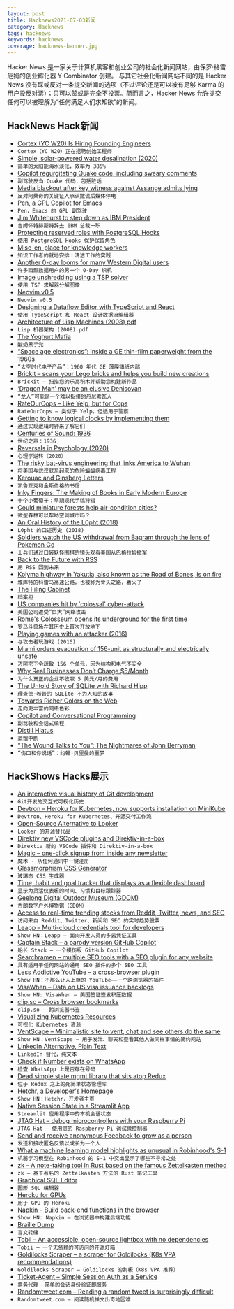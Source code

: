 ```yaml
---
layout: post
title: Hacknews2021-07-03新闻
category: Hacknews
tags: hacknews
keywords: hacknews
coverage: hacknews-banner.jpg
---
```


Hacker News 是一家关于计算机黑客和创业公司的社会化新闻网站，由保罗·格雷厄姆的创业孵化器 Y Combinator 创建。
与其它社会化新闻网站不同的是 Hacker News 没有踩或反对一条提交新闻的选项（不过评论还是可以被有足够 Karma 的用户投反对票）；只可以赞或是完全不投票。简而言之，Hacker News 允许提交任何可以被理解为“任何满足人们求知欲”的新闻。

## HackNews Hack新闻


- [Cortex (YC W20) Is Hiring Founding Engineers](https://www.workatastartup.com/jobs/29595)
- `Cortex（YC W20）正在招聘创始工程师`
- [Simple, solar-powered water desalination (2020)](https://news.mit.edu/2020/passive-solar-powered-water-desalination-0207)
- `简单的太阳能海水淡化，效率为 385%`
- [Copilot regurgitating Quake code, including sweary comments](https://twitter.com/mitsuhiko/status/1410886329924194309)
- `副驾驶反刍 Quake 代码，包括脏话`
- [Media blackout after key witness against Assange admits lying](https://www.medialens.org/2021/a-remarkable-silence-media-blackout-after-key-witness-against-assange-admits-lying/)
- `反对阿桑奇的关键证人承认撒谎后媒体停电`
- [Pen, a GPL Copilot for Emacs](https://github.com/semiosis/pen.el/)
- `Pen，Emacs 的 GPL 副驾驶`
- [Jim Whitehurst to step down as IBM President](https://newsroom.ibm.com/IBM-Leadership-Changes)
- `吉姆怀特赫斯特辞去 IBM 总裁一职`
- [Protecting reserved roles with PostgreSQL Hooks](https://supabase.io/blog/2021/07/01/roles-postgres-hooks)
- `使用 PostgreSQL Hooks 保护保留角色`
- [Mise-en-place for knowledge workers](https://fortelabs.co/blog/mise-en-place-for-knowledge-workers/)
- `知识工作者的就地安排：清洁工作的实践`
- [Another 0-day looms for many Western Digital users](https://krebsonsecurity.com/2021/07/another-0-day-looms-for-many-western-digital-users/)
- `许多西部数据用户的另一个 0-Day 织机`
- [Image unshredding using a TSP solver](https://github.com/robinhouston/image-unshredding)
- `使用 TSP 求解器分解图像`
- [Neovim v0.5](https://github.com/neovim/neovim/releases/tag/v0.5.0)
- `Neovim v0.5`
- [Designing a Dataflow Editor with TypeScript and React](https://research.protocol.ai/blog/2021/designing-a-dataflow-editor-with-typescript-and-react/)
- `使用 TypeScript 和 React 设计数据流编辑器`
- [Architecture of Lisp Machines (2008) pdf](http://www.cs.utah.edu/~mflatt/past-courses/cs6510/public_html/lispm.pdf)
- `Lisp 机器架构 (2008) pdf`
- [The Yoghurt Mafia](https://www.rnz.co.nz/programmes/in-depth-special-projects/story/2018800662/the-yoghurt-mafia)
- `酸奶黑手党`
- [“Space age electronics”: Inside a GE thin-film paperweight from the 1960s](https://www.righto.com/2021/07/space-age-electronics-inside-ge-thin.html)
- `“太空时代电子产品”：1960 年代 GE 薄膜镇纸内部`
- [Brickit – scans your Lego bricks and helps you build new creations](https://twitter.com/AlexanderNL/status/1410253599502962692)
- `Brickit – 扫描您的乐高积木并帮助您构建新作品`
- [‘Dragon Man’ may be an elusive Denisovan](https://science.sciencemag.org/content/373/6550/11)
- `“龙人”可能是一个难以捉摸的丹尼索瓦人`
- [RateOurCops – Like Yelp, but for Cops](https://rateourcops.org/)
- `RateOurCops – 类似于 Yelp，但适用于警察`
- [Getting to know logical clocks by implementing them](https://brunocalza.me/getting-to-know-logical-clocks-by-implementing-them/)
- `通过实现逻辑时钟来了解它们`
- [Centuries of Sound: 1936](https://centuriesofsound.com/2021/06/14/1936/)
- `世纪之声：1936`
- [Reversals in Psychology (2020)](https://www.gleech.org/psych)
- `心理学逆转（2020）`
- [The risky bat-virus engineering that links America to Wuhan](https://www.technologyreview.com/2021/06/29/1027290/gain-of-function-risky-bat-virus-engineering-links-america-to-wuhan/)
- `将美国与武汉联系起来的危险蝙蝠病毒工程`
- [Kerouac and Ginsberg Letters](https://granta.com/kerouac-ginsberg-the-letters/)
- `凯鲁亚克和金斯伯格的书信`
- [Inky Fingers: The Making of Books in Early Modern Europe](https://www.lrb.co.uk/the-paper/v43/n13/erin-maglaque/ten-small-raisins)
- `十个小葡萄干：早期现代手稿狩猎`
- [Could miniature forests help air-condition cities?](https://www.economist.com/science-and-technology/2021/07/01/could-miniature-forests-help-air-condition-cities)
- `微型森林可以帮助空调城市吗？`
- [An Oral History of the L0pht (2018)](https://duo.com/decipher/an-oral-history-of-the-l0pht)
- `L0pht 的口述历史 (2018)`
- [Soldiers watch the US withdrawal from Bagram through the lens of Pokemon Go](https://www.stripes.com/theaters/middle_east/2021-07-02/pokemon-go-bagram-troop-withdrawal-2027917.html)
- `士兵们通过口袋妖怪围棋的镜头观看美国从巴格拉姆撤军`
- [Back to the Future with RSS](https://ncase.me/rss/)
- `用 RSS 回到未来`
- [Kolyma highway in Yakutia, also known as the Road of Bones, is on fire](https://siberiantimes.com/other/others/news/kolyma-highway-in-yakutia-also-known-as-the-road-of-bones-is-on-fire-and-temporarily-shut/)
- `雅库特的科雷马高速公路，也被称为骨头之路，着火了`
- [The Filing Cabinet](https://placesjournal.org/article/the-filing-cabinet-and-20th-century-information-infrastructure/)
- `档案柜`
- [US companies hit by 'colossal' cyber-attack](https://www.bbc.com/news/world-us-canada-57703836)
- `美国公司遭受“巨大”网络攻击`
- [Rome's Colosseum opens its underground for the first time](https://www.cnn.com/travel/article/colosseum-rome-underground-hypogea/index.html)
- `罗马斗兽场在其历史上首次开放地下`
- [Playing games with an attacker (2016)](https://blog.0x3a.com/post/141950176719/playing-games-with-an-attacker-how-i-messed-with)
- `与攻击者玩游戏 (2016)`
- [Miami orders evacuation of 156-unit as structurally and electrically unsafe](https://apnews.com/article/fl-state-wire-florida-evacuations-c2f6b6efe50d3c5a87c4a97363fa8772)
- `迈阿密下令疏散 156 个单元，因为结构和电气不安全`
- [Why Real Businesses Don’t Charge $5/Month](http://justinmares.com/why-real-businesses-dont-charge-5month/)
- `为什么真正的企业不收取 5 美元/月的费用`
- [The Untold Story of SQLite with Richard Hipp](https://corecursive.com/066-sqlite-with-richard-hipp/)
- `理查德·希普的 SQLite 不为人知的故事`
- [Towards Richer Colors on the Web](https://darker.ink/writings/Towards-richer-colors-on-the-Web)
- `走向更丰富的网络色彩`
- [Copilot and Conversational Programming](https://jessmart.in/articles/copilot)
- `副驾驶和会话式编程`
- [Distill Hiatus](https://distill.pub/2021/distill-hiatus/)
- `蒸馏中断`
- [“The Wound Talks to You”: The Nightmares of John Berryman](https://thepointmag.com/criticism/the-wound-talks-to-you/)
- `“伤口和你说话”：约翰·贝里曼的噩梦`


## HackShows Hacks展示

- [ An interactive visual history of Git development](https://git-history.jpalmer.dev/)
- `Git开发的交互式可视化历史`
- [ Devtron – Heroku for Kubernetes, now supports installation on MiniKube](https://github.com/devtron-labs/devtron)
- `Devtron、Heroku for Kubernetes、开源交付工作流`
- [ Open-Source Alternative to Looker](https://github.com/mlcraft-io/mlcraft)
- `Looker 的开源替代品`
- [ Direktiv new VSCode plugins and Direktiv-in-a-box](https://blog.direktiv.io/direktiv-new-dev-environment-vscode-plugin-ab047b7a8266)
- `Direktiv 新的 VSCode 插件和 Direktiv-in-a-box`
- [ Magic – one-click signup from inside any newsletter](https://sparkloop.app/magic)
- `魔术 - 从任何通讯中一键注册`
- [ Glassmorphism CSS Generator](https://ui.glass/generator/)
- `玻璃态 CSS 生成器`
- [ Time, habit and goal tracker that displays as a flexible dashboard](https://getkairo.com/tracker)
- `显示为灵活仪表板的时间、习惯和目标跟踪器`
- [ Geelong Digital Outdoor Museum (GDOM)](https://gdom.mindlab.cloud)
- `吉朗数字户外博物馆（GDOM）`
- [ Access to real-time trending stocks from Reddit, Twitter, news, and SEC](https://quantale.io)
- `访问来自 Reddit、Twitter、新闻和 SEC 的实时趋势股票`
- [ Leapp – Multi-cloud credentials tool for developers](https://www.leapp.cloud/)
- `Show HN：Leapp – 面向开发人员的多云凭证工具`
- [ Captain Stack – a parody version GitHub Copilot](https://github.com/hieunc229/copilot-clone)
- `船长 Stack – 一个模仿版 GitHub Copilot`
- [ Searchramen – multiple SEO tools with a SEO plugin for any website](https://www.searchramen.com)
- `具有适用于任何网站的通用 SEO 插件的多个 SEO 工具`
- [ Less Addictive YouTube – a cross-browser plugin](https://github.com/JesseDrain/Less-Addictive-YouTube)
- `Show HN：不那么让人上瘾的 YouTube——一个跨浏览器的插件`
- [ VisaWhen – Data on US visa issuance backlogs](item?id=27698322)
- `Show HN: VisaWhen – 美国签证签发积压数据`
- [ clip.so – Cross browser bookmarks](https://clip.so)
- `clip.so – 跨浏览器书签`
- [ Visualizing Kubernetes Resources](https://laurinevala.medium.com/visualizing-kubernetes-resources-ee9d8c16d264)
- `可视化 Kubernetes 资源`
- [ VentScape – Minimalistic site to vent, chat and see others do the same](https://www.ventscape.life/chat)
- `Show HN：VentScape – 用于发泄、聊天和查看其他人做同样事情的简约网站`
- [ LinkedIn Alternative, Plain Text](https://www.plumebio.com)
- `LinkedIn 替代，纯文本`
- [ Check if Number exists on WhatsApp](https://github.com/AbhishekBiswal/whatsapp-verify)
- `检查 WhatsApp 上是否存在号码`
- [ Dead simple state mgmt library that sits atop Redux](https://gitlab.com/tlonny/boko)
- `位于 Redux 之上的死简单状态管理库`
- [ Hetchr, a Developer's Homepage](https://www.hetchr.com/)
- `Show HN：Hetchr，开发者主页`
- [ Native Session State in a Streamlit App](https://share.streamlit.io/streamlit/release-demos/0.84/0.84/streamlit_app.py?page=headliner)
- `Streamlit 应用程序中的本机会话状态`
- [ JTAG Hat – debug microcontrollers with your Raspberry Pi](https://github.com/blinkinlabs/jtag_hat)
- `JTAG Hat – 使用您的 Raspberry Pi 调试微控制器`
- [ Send and receive anonymous Feedback to grow as a person](https://feedbackforgrowth.com)
- `发送和接收匿名反馈以成长为一个人`
- [ What a machine learning model highlights as unusual in Robinhood's S-1](https://marketvirgil.com/HOOD/filing)
- `机器学习模型在 Robinhood 的 S-1 中突出显示了哪些不寻常之处`
- [ zk – A note-taking tool in Rust based on the famous Zettelkasten method](https://github.com/terror/zk)
- `zk – 基于著名的 Zettelkasten 方法的 Rust 笔记工具`
- [ Graphical SQL Editor](https://www.youtube.com/watch?v=yxjE8GgXtfo)
- `图形 SQL 编辑器`
- [ Heroku for GPUs](https://calcify.io)
- `用于 GPU 的 Heroku`
- [ Napkin – Build back-end functions in the browser](https://www.napkin.io/)
- `Show HN: Napkin – 在浏览器中构建后端功能`
- [ Braille Dump](https://justine.lol/braille/)
- `盲文转储`
- [ Tobii – An accessible, open-source lightbox with no dependencies](https://github.com/midzer/tobii)
- `Tobii – 一个无依赖的可访问的开源灯箱`
- [ Goldilocks Scraper – a scraper for Goldilocks (K8s VPA recommendations)](item?id=27717134)
- `Goldilocks Scraper – Goldilocks 的刮板（K8s VPA 推荐）`
- [ Ticket-Agent – Simple Session Auth as a Service](https://hackmd.io/@kmmfg_W2T3GIIOzc0aKNrQ/rkOqnvshO)
- `票务代理——简单的会话身份验证即服务`
- [ Randomtweet.com – Reading a random tweet is surprisingly difficult](https://randomtweet.com/)
- `Randomtweet.com – 阅读随机推文出奇地困难`

